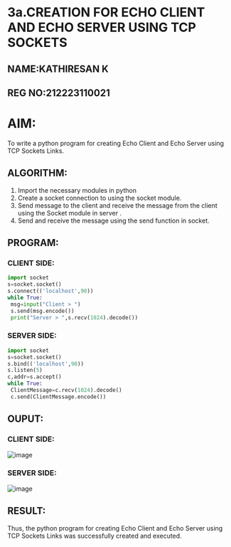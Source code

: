 # 3a.CREATION FOR ECHO CLIENT AND ECHO SERVER USING TCP SOCKETS
## NAME:KATHIRESAN K
## REG NO:212223110021
# AIM:
To write a python program for creating Echo Client and Echo Server using TCP
Sockets Links.
## ALGORITHM:
1. Import the necessary modules in python
2. Create a socket connection to using the socket module.
3. Send message to the client and receive the message from the client using the Socket module in
 server .
4. Send and receive the message using the send function in socket.
## PROGRAM:
### CLIENT SIDE:
```python
import socket
s=socket.socket()
s.connect(('localhost',90))
while True:
 msg=input("Client > ")
 s.send(msg.encode())
 print("Server > ",s.recv(1024).decode())
```

### SERVER SIDE:
```python
import socket
s=socket.socket()
s.bind(('localhost',90))
s.listen(5)
c,addr=s.accept()
while True:
 ClientMessage=c.recv(1024).decode()
 c.send(ClientMessage.encode())
```

## OUPUT:

### CLIENT SIDE:

![image](https://github.com/user-attachments/assets/0f09b750-8b06-495c-bc8f-383162f221be)


### SERVER SIDE:

![image](https://github.com/user-attachments/assets/cf2e5ae1-d8b8-464b-8757-c60913bce813)


## RESULT:
Thus, the python program for creating Echo Client and Echo Server using TCP Sockets Links 
was successfully created and executed.
